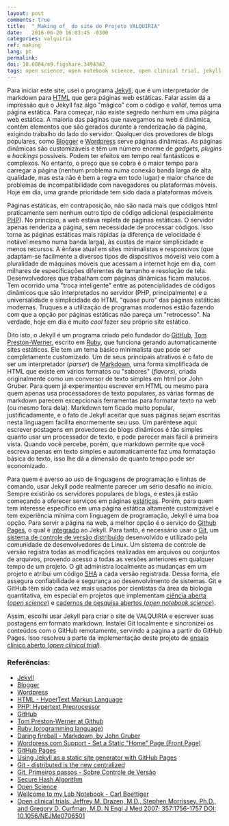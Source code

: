 ```yaml
---
layout: post
comments: true
title:  "_Making of_ do site do Projeto VALQUIRIA"
date:   2016-06-20 16:03:45 -0300
categories: valquiria
ref: making
lang: pt
permalink:
doi: 10.6084/m9.figshare.3494342
tags: open science, open notebook science, open clinical trial, jekyll, markdown, static site, git, github
---
```


Para iniciar este site, usei o programa [Jekyll][jkyll], que é um interpretador de markdown para [HTML][html] que gera páginas web estáticas. Falar assim dá a impressão que o Jekyll faz algo "mágico" com o código e _voilà!_, temos uma página estática. Para começar, não existe segredo nenhum em uma página web estática. A maioria das páginas que navegamos na web é dinâmica, contém elementos que são gerados durante a renderização da página, exigindo trabalho do lado do servidor. Qualquer dos provedores de blogs populares, como [Blogger][blggr] e [Wordpress][wrdprss] serve páginas dinâmicas. As páginas dinâmicas são customizáveis e têm um número enorme de _gadgets_, _plugins_ e _hackings_ possíveis. Podem ter efeitos em tempo real fantásticos e complexos. No entanto, o preço que se cobra é o maior tempo para carregar a página (nenhum problema numa conexão banda larga de alta qualidade, mas esta não é bem a regra em todo lugar) e maior chance de problemas de incompatibilidade com navegadores ou plataformas móveis. Hoje em dia, uma grande prioridade tem sido dada a plataformas móveis.

Páginas estáticas, em contraposição, não são nada mais que códigos html praticamente sem nenhum outro tipo de código adicional (especialmente [PHP][php]). No princípio, a web estava repleta de páginas estáticas. O servidor apenas renderiza a página, sem necessidade de processar códigos. Isso torna as páginas estáticas mais rápidas (a diferença de velocidade é notável mesmo numa banda larga), às custas de maior simplicidade e menos recursos. A ênfase atual em sites minimalistas e responsivos (que adaptam-se facilmente a diversos tipos de dispositivos móveis) veio com a pluralidade de máquinas móveis que acessam a internet hoje em dia, com milhares de especificações diferentes de tamanho e resolução de tela. Desenvolvedores que trabalham com páginas dinâmicas ficam malucos. Tem ocorrido uma "troca inteligente" entre as potencialidades de códigos dinâmicos que são interpretados no servidor (PHP, principalmente) e a universalidade e simplicidade do HTML "quase puro" das páginas estáticas modernas. Truques e a utilização de programas modernos estão fazendo com que a opção por páginas estáticas não pareça um "retrocesso". Na verdade, hoje em dia é muito _cool_ fazer seu próprio site estático.

Dito isto, o Jekyll é um programa criado pelo fundador do [GitHub][gthb], [Tom Preston-Werner][tpw], escrito em [Ruby][rby], que funciona gerando automaticamente sites estáticos. Ele tem um tema básico minimalista que pode ser completamente customizado. Um de seus principais atrativos é o fato de ser um interpretador (_parser_) de [Markdown][mrkdwn], uma forma simplificada de HTML que existe em vários formatos ou "sabores" (_flavors_), criada originalmente como um conversor de texto simples em html por John Gruber. Para quem já experimentou escrever em HTML ou mesmo para quem apenas usa processadores de texto populares, as várias formas de markdown parecem excepcionais ferramentas para formatar texto na web (ou mesmo fora dela). Markdown tem ficado muito popular, justificadamente, e o fato de Jekyll aceitar que suas páginas sejam escritas nesta linguagem facilita enormemente seu uso. Um parêntese aqui: escrever postagens em provedores de blogs dinâmicos é tão simples quanto usar um processador de texto, e pode parecer mais fácil á primeira vista. Quando você percebe, porém, que markdown permite que você escreva apenas em texto simples e automaticamente faz uma formatação básica do texto, isso lhe dá a dimensão de quanto tempo pode ser economizado.

Para quem é averso ao uso de linguagens de programação e linhas de comando, usar Jekyll pode realmente parecer um sério desafio no início. Sempre existirão os servidores populares de blogs, e estes já estão começando a oferecer serviços em páginas [estáticas][sttc]. Porém, para quem tem interesse específico em uma página estática altamente customizável e tem experiência mínima com linguagem de programação, Jekyll é uma boa opção. Para servir a página na web, a melhor opção é o serviço do [Github Pages][gthb-pgs], o qual é [integrado][jkyll-gthb-pgs] ao Jekyll. Para tanto, é necessário usar o [Git][gt], um [sistema de controle de versão distribuído][dcvs] desenvolvido e utilizado pela comunidade de desenvolvedores de Linux. Um sistema de controle de versão registra todas as modificações realizadas em arquivos ou conjuntos de arquivos, provendo acesso a todas as versões anteriores em qualquer tempo de um projeto. O git administra localmente as mudanças em um projeto e atribui um código [SHA][sh] a cada versão registrada. Dessa forma, ele assegura confiabilidade e segurança ao desenvolvimento de sistemas. Git e GitHub têm sido cada vez mais usados por cientistas da área da biologia quantitativa, em especial em projetos que implementam [ciência aberta (_open science_)][opn-scnc] e [cadernos de pesquisa abertos (_open notebook science_)][opn-ntbk-scnc].

Assim, escolhi usar Jekyll para criar o site de VALQUIRIA e escrever suas postagens em formato markdown. Instalei Git localmente e sincronizei os conteúdos com o GitHub remotamente, servindo a página a partir do GitHub Pages. Isso resolveu a parte da implementação deste projeto de [ensaio clínico aberto (_open clinical trial_)][opn-clncl-trl].


### Referências:

- [Jekyll][jkyll]
- [Blogger][blggr]
- [Wordpress][wrdprss]
- [HTML - HyperText Markup Language][html]
- [PHP: Hypertext Preprocessor][php]
- [GitHub][gthb]
- [Tom Preston-Werner at Github][tpw]
- [Ruby (programming language)][rby]
- [Daring fireball - Markdown, by John Gruber][mrkdwn]
- [Wordpress.com Support - Set a Static "Home" Page (Front Page)][sttc]
- [GitHub Pages][gthb-pgs]
- [Using Jekyll as a static site generator with GitHub Pages][jkyll-gthb-pgs]
- [Git - distributed is the new centralized][gt]
- [Git, Primeiros passos - Sobre Controle de Versão][dcvs]
- [Secure Hash Algorithm][sh]
- [Open Science][opn-scnc]
- [Wellcome to my Lab Notebook - Carl Boettiger][opn-ntbk-scnc]
- [Open clinical trials. Jeffrey M. Drazen, M.D., Stephen Morrissey, Ph.D., and Gregory D. Curfman, M.D. N Engl J Med 2007; 357:1756-1757 DOI: 10.1056/NEJMe0706501][opn-clncl-trl]

[jkyll]: https://jekyllrb.com
[blggr]: https://www.blogger.com
[wrdprss]: https://wordpress.com
[php]: https://pt.wikipedia.org/wiki/PHP
[html]: https://pt.wikipedia.org/wiki/HTML
[gthb]: https://github.com/
[tpw]: https://github.com/mojombo
[rby]: https://en.wikipedia.org/wiki/Ruby_(programming_language)
[mrkdwn]: https://daringfireball.net/projects/markdown/
[sttc]: https://en.support.wordpress.com/pages/front-page/
[gthb-pgs]: https://pages.github.com/
[jkyll-gthb-pgs]:https://help.github.com/articles/using-jekyll-as-a-static-site-generator-with-github-pages/
[gt]: https://git-scm.com/
[dcvs]: https://git-scm.com/book/pt-br/v1/Primeiros-passos-Sobre-Controle-de-Vers%C3%A3o
[sh]: https://en.wikipedia.org/wiki/Secure_Hash_Algorithm
[opn-scnc]: https://en.wikipedia.org/wiki/Open_science
[opn-ntbk-scnc]: http://www.carlboettiger.info/2010/11/08/welcome-to-my-lab-notebook.html
[opn-clncl-trl]: http://dx.doi.org/10.1056/NEJMe0706501
